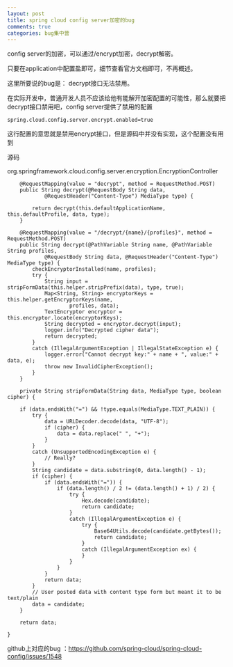 ```yaml
---
layout: post
title: spring cloud config server加密的bug
comments: true
categories: bug集中营
---
```


config server的加密，可以通过/encrypt加密，decrypt解密。

只要在application中配置盐即可，细节查看官方文档即可，不再概述。

这里所要说的bug是：
decrypt接口无法禁用。


在实际开发中，普通开发人员不应该给他有能解开加密配置的可能性，那么就要把decrypt接口禁用吧，config server提供了禁用的配置

    spring.cloud.config.server.encrypt.enabled=true
    
这行配置的意思就是禁用encrypt接口，但是源码中并没有实现，这个配置没有用到

源码

org.springframework.cloud.config.server.encryption.EncryptionController


        @RequestMapping(value = "decrypt", method = RequestMethod.POST)
        public String decrypt(@RequestBody String data,
                @RequestHeader("Content-Type") MediaType type) {
    
            return decrypt(this.defaultApplicationName, this.defaultProfile, data, type);
        }
        
        @RequestMapping(value = "/decrypt/{name}/{profiles}", method = RequestMethod.POST)
        public String decrypt(@PathVariable String name, @PathVariable String profiles,
                @RequestBody String data, @RequestHeader("Content-Type") MediaType type) {
            checkEncryptorInstalled(name, profiles);
            try {
                String input = stripFormData(this.helper.stripPrefix(data), type, true);
                Map<String, String> encryptorKeys = this.helper.getEncryptorKeys(name,
                        profiles, data);
                TextEncryptor encryptor = this.encryptor.locate(encryptorKeys);
                String decrypted = encryptor.decrypt(input);
                logger.info("Decrypted cipher data");
                return decrypted;
            }
            catch (IllegalArgumentException | IllegalStateException e) {
                logger.error("Cannot decrypt key:" + name + ", value:" + data, e);
                throw new InvalidCipherException();
            }
        }
        
        private String stripFormData(String data, MediaType type, boolean cipher) {
        
        if (data.endsWith("=") && !type.equals(MediaType.TEXT_PLAIN)) {
            try {
                data = URLDecoder.decode(data, "UTF-8");
                if (cipher) {
                    data = data.replace(" ", "+");
                }
            }
            catch (UnsupportedEncodingException e) {
                // Really?
            }
            String candidate = data.substring(0, data.length() - 1);
            if (cipher) {
                if (data.endsWith("=")) {
                    if (data.length() / 2 != (data.length() + 1) / 2) {
                        try {
                            Hex.decode(candidate);
                            return candidate;
                        }
                        catch (IllegalArgumentException e) {
                            try {
                                Base64Utils.decode(candidate.getBytes());
                                return candidate;
                            }
                            catch (IllegalArgumentException ex) {
                            }
                        }
                    }
                }
                return data;
            }
            // User posted data with content type form but meant it to be text/plain
            data = candidate;
        }

        return data;

    }
    
    
github上对应的bug ：https://github.com/spring-cloud/spring-cloud-config/issues/1548